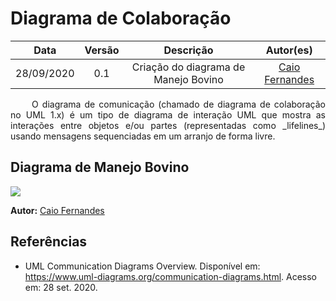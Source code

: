# Diagrama de Colaboração

|    Data    | Versão |                Descrição                |                     Autor(es)                     |
| :--------: | :----: | :-------------------------------------: | :-------------------------------------------: |
| 28/09/2020 |  0.1   | Criação do diagrama de Manejo Bovino | [Caio Fernandes](https://github.com/caiovfernandes)


<p align="justify"> &emsp;&emsp; O diagrama de comunicação (chamado de diagrama de colaboração no UML 1.x) é um tipo de diagrama de interação UML que mostra as interações entre objetos e/ou partes (representadas como _lifelines_) usando mensagens sequenciadas em um arranjo de forma livre.</p>


## Diagrama de Manejo Bovino
<img src="docs/Assets/Img/Modeling/
ColaborationDiagram/BovineManagement.png">

**Autor:** [Caio Fernandes](https://github.com/caiovfernandes)

## Referências

* UML Communication Diagrams Overview. Disponível em: <https://www.uml-diagrams.org/communication-diagrams.html>. Acesso em: 28 set. 2020.